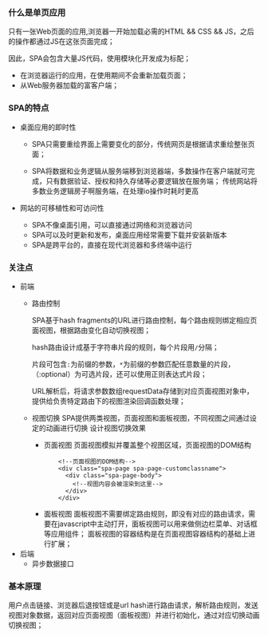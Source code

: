 
### 什么是单页应用

只有一张Web页面的应用,浏览器一开始加载必需的HTML && CSS && JS，之后的操作都通过JS在这张页面完成；

因此，SPA会包含大量JS代码，使用模块化开发成为标配；

- 在浏览器运行的应用，在使用期间不会重新加载页面；
- 从Web服务器加载的富客户端；

### SPA的特点

- 桌面应用的即时性
	- SPA只需要重绘界面上需要变化的部分，传统网页是根据请求重绘整张页面；

	- SPA将数据和业务逻辑从服务端移到浏览器端，多数操作在客户端就可完成，只有数据验证、授权和持久存储等必要逻辑放在服务端；
	  传统网站将多数业务逻辑房子啊服务端，在处理io操作时耗时更高

- 网站的可移植性和可访问性
	- SPA不像桌面引用，可以直接通过网络和浏览器访问
	- SPA可以及时更新和发布，桌面应用经常需要下载并安装新版本
	- SPA是跨平台的，直接在现代浏览器和多终端中运行

### 关注点

- 前端
	- 路由控制

		SPA基于hash fragments的URL进行路由控制，每个路由规则绑定相应页面视图，根据路由变化自动切换视图；

		hash路由设计成基于字符串片段的规则，每个片段用`/`分隔；

		片段可包含`:`为前缀的参数，`*`为前缀的参数匹配任意数量的片段，（:optional）为可选片段，还可以使用正则表达式片段；

		URL解析后，将请求参数数组requestData存储到对应页面视图对象中，提供给负责特定路由下的视图渲染回调函数处理；

	- 视图切换
		SPA提供两类视图，页面视图和面板视图，不同视图之间通过设定的动画进行切换
		设计视图切换效果
		- 页面视图
			页面视图模拟<body>并覆盖整个视图区域，页面视图的DOM结构
			```
				<!--页面视图的DOM结构-->
				<div class="spa-page spa-page-customclassname">
				  <div class="spa-page-body">
				    <!--视图内容会被渲染到这里-->
				  </div>
				</div>
			```
		- 面板视图
			面板视图不需要绑定路由规则，即没有对应的路由请求，需要在javascript中主动打开，面板视图可以用来做侧边栏菜单、对话框等应用组件；
			面板视图的容器结构是在页面视图容器结构的基础上进行扩展；
- 后端
	- 异步数据接口

### 基本原理

用户点击链接、浏览器后退按钮或是url hash进行路由请求，解析路由规则，发送视图对象数据，返回对应页面视图（面板视图）并进行初始化，通过对应切换动画切换视图；